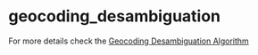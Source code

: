 # geocoding_desambiguation

For more details check the [Geocoding Desambiguation Algorithm](https://docs.google.com/document/d/1KpS31tPzXV_MPS0bz4GA9yYQ-vcX2l8cc0ZCSU3tEyg/edit)
